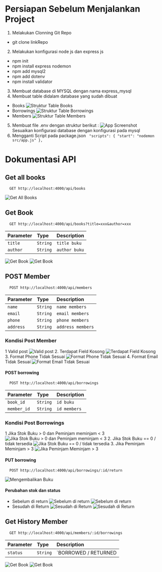 # Persiapan Sebelum Menjalankan Project

1. Melakukan Clonning Git Repo

- git clone linkRepo

2. Melakukan konfigurasi node js dan express js

- npm init
- npm install express nodemon
- npm add mysql2
- npm add dotenv
- npm install validator

3. Membuat database di MYSQL dengan nama express_mysql
4. Membuat table didalam database yang sudah dibuat

- Books
  ![Struktur Table Books](https://github.com/RulH19/test-backend-sgt/blob/main/image_asset_dokumentasi/Struktur-Books.png?raw=true)
- Borrowings
  ![Struktur Table Borrowings](https://github.com/RulH19/test-backend-sgt/blob/main/image_asset_dokumentasi/Struktur-Borrowing.png?raw=true)
- Members
  ![Struktur Table Members](https://github.com/RulH19/test-backend-sgt/blob/main/image_asset_dokumentasi/Struktur-Member.png?raw=true)

5. Membuat file .env dengan struktur berikut :
   ![App Screenshot](https://github.com/RulH19/test-backend-sgt/blob/main/image_asset_dokumentasi/setting-env.png?raw=true)
   Sesuaikan konfigurasi database dengan konfigurasi pada mysql
6. Mengganti Script pada package.json
   ` "scripts": {
    "start": "nodemon src/app.js"
  },`

# Dokumentasi API

## Get all books

```http
  GET http://localhost:4000/api/books
```

![Get All Books](https://github.com/RulH19/test-backend-sgt/blob/main/image_asset_dokumentasi/Get-All-Book.png?raw=true)

## Get Book

```http
  GET http://localhost:4000/api/books?title=xxx&author=xxx
```

| Parameter | Type     | Description   |
| :-------- | :------- | :------------ |
| `title`   | `String` | `title buku`  |
| `author`  | `String` | `author buku` |

![Get Book](https://github.com/RulH19/test-backend-sgt/blob/main/image_asset_dokumentasi/Get-Author-Book.png?raw=true)
![Get Book](https://github.com/RulH19/test-backend-sgt/blob/main/image_asset_dokumentasi/Get-Title-Book.png?raw=true)

## POST Member

```http
  POST http://localhost:4000/api/members
```

| Parameter | Type     | Description       |
| :-------- | :------- | :---------------- |
| `name`    | `String` | `name members`    |
| `email`   | `String` | `email members`   |
| `phone`   | `String` | `phone members`   |
| `address` | `String` | `address members` |

### Kondisi Post Member

1 Valid post
![Valid post](https://github.com/RulH19/test-backend-sgt/blob/main/image_asset_dokumentasi/Success-Add-Member.png?raw=true) 2. Terdapat Field Kosong
![Terdapat Field Kosong](https://github.com/RulH19/test-backend-sgt/blob/main/image_asset_dokumentasi/Field-Ada-Kosong.png?raw=true) 3. Format Phone Tidak Sesuai
![Format Phone Tidak Sesuai](https://github.com/RulH19/test-backend-sgt/blob/main/image_asset_dokumentasi/Format-Phone-Invalid.png?raw=true) 4. Format Email Tidak Sesuai
![Format Email Tidak Sesuai](https://github.com/RulH19/test-backend-sgt/blob/main/image_asset_dokumentasi/Format-Email-Invalid.png?raw=true)

#### POST borrowing

```http
  POST http://localhost:4000/api/borrowings
```

| Parameter   | Type     | Description  |
| :---------- | :------- | :----------- |
| `book_id`   | `String` | `id buku`    |
| `member_id` | `String` | `id members` |

### Kondisi Post Borrowings

1 Jika Stok Buku > 0 dan Peminjam meminjam < 3
![Jika Stok Buku > 0 dan Peminjam meminjam < 3](https://github.com/RulH19/test-backend-sgt/blob/main/image_asset_dokumentasi/Success-Borrowing.png?raw=true) 2. Jika Stok Buku == 0 / tidak tersedia
![Jika Stok Buku == 0 / tidak tersedia](https://github.com/RulH19/test-backend-sgt/blob/main/image_asset_dokumentasi/Stok-Buku-Kosong.png?raw=true) 3. Jika Peminjam Meminjam > 3
![Jika Peminjam Meminjam > 3](https://github.com/RulH19/test-backend-sgt/blob/main/image_asset_dokumentasi/Member-Borrow-3.png?raw=true)

#### PUT borrowing

```http
  POST http://localhost:4000/api/borrowings/:id/return
```

![Mengembalikan Buku](https://github.com/RulH19/test-backend-sgt/blob/main/image_asset_dokumentasi/Melakukan-Return.png?raw=true)

#### Perubahan stok dan status

- Sebelum di return
  ![Sebelum di return ](https://github.com/RulH19/test-backend-sgt/blob/main/image_asset_dokumentasi/Sebelum-Return-Status.png?raw=true)
  ![Sebelum di return ](https://github.com/RulH19/test-backend-sgt/blob/main/image_asset_dokumentasi/Sebelum-Return-Stok.png?raw=true)
- Sesudah di Return
  ![Sesudah di Return](https://github.com/RulH19/test-backend-sgt/blob/main/image_asset_dokumentasi/Setelah-Return-Status.png?raw=true)
  ![Sesudah di Return](https://github.com/RulH19/test-backend-sgt/blob/main/image_asset_dokumentasi/Setelah-Return-Stok.png?raw=true)

## Get History Member
```http
  GET http://localhost:4000/api/members/:id/borrowings
```
| Parameter | Type     | Description                |
| :-------- | :------- | :------------------------- |
|  `status`  | `String` | `BORROWED / RETURNED      |

![Get Book](https://github.com/RulH19/test-backend-sgt/blob/main/image_asset_dokumentasi/All-Status.png?raw=true)
![Get Book](https://github.com/RulH19/test-backend-sgt/blob/main/image_asset_dokumentasi/Status-Returned.png?raw=true)
